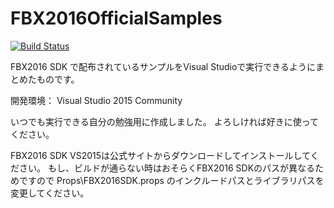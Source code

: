 # FBX2016OfficialSamples

[![Build Status](http://192.168.0.123:8080/job/FBX2016OfficialSampleBuild/badge/icon)](http://192.168.0.123:8080/job/FBX2016OfficialSampleBuild/)

FBX2016 SDK で配布されているサンプルをVisual Studioで実行できるようにまとめたものです。

開発環境：
Visual Studio 2015 Community

いつでも実行できる自分の勉強用に作成しました。
よろしければ好きに使ってください。

FBX2016 SDK VS2015は公式サイトからダウンロードしてインストールしてください。
もし、ビルドが通らない時はおそらくFBX2016 SDKのパスが異なるためですので
Props\FBX2016SDK.props
のインクルードパスとライブラリパスを変更してください。
